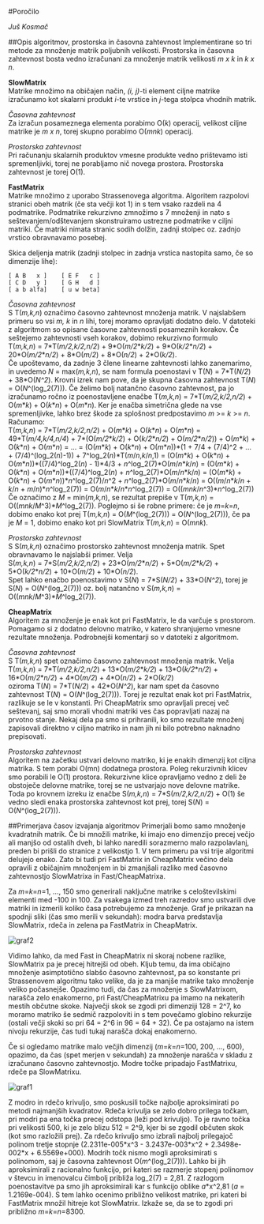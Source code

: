#Poročilo

*Juš Kosmač*

##Opis algoritmov, prostorska in časovna zahtevnost
Implementirane so tri metode za množenje matrik poljubnih velikosti. Prostorska in časovna zahtevnost bosta vedno izračunani
za množenje matrik velikosti *m x k* in *k x n*.
  

__SlowMatrix__  
Matrike množimo na običajen način, *(i, j)*-ti element ciljne matrike izračunamo kot skalarni produkt *i*-te vrstice in *j*-tega stolpca vhodnih matrik.

*Časovna zahtevnost*  
Za izračun posameznega elementa porabimo O(*k*) operacij, velikost ciljne matrike je *m x n*, torej skupno porabimo O(*mnk*) operacij. 

*Prostorska zahtevnost*  
Pri računanju skalarnih produktov vmesne produkte vedno prištevamo isti spremenljivki, torej ne porabljamo nič novega prostora. 
Prostorska zahtevnost je torej O(1).


__FastMatrix__  
Matrike množimo z uporabo Strassenovega algoritma. Algoritem razpolovi stranici obeh matrik (če sta večji kot 1) in s tem vsako razdeli na 4 podmatrike.
Podmatrike rekurzivno zmnožimo s 7 množenji in nato s seštevanjem/odštevanjem skonstruiramo ustrezne podmatrike v ciljni matriki.
Če matriki nimata stranic sodih dolžin, zadnji stolpec oz. zadnjo vrstico obravnavamo posebej.

Skica deljenja matrik (zadnji stolpec in zadnja vrstica nastopita samo, če so dimenzije lihe):
```
[ A B   x ]    [ E F   c ]
[ C D   y ]    [ G H   d ]
[ a b alfa]    [ u w beta]
```

*Časovna zahtevnost*  
S T(*m,k,n*) označimo časovno zahtevnost množenja matrik. V najslabšem primeru so vsi *m, k* in *n* lihi, torej moramo opravljati dodatno delo.
V datoteki z algoritmom so opisane časovne zahtevnosti posameznih korakov. Če seštejemo zahtevnosti vseh korakov, dobimo rekurzivno formulo  
T(*m,k,n*) = 7\*T(*m/2,k/2,n/2*) + 9\*O(*m/2*\**k/2*) + 9\*O(*k/2*\**n/2*) + 20\*O(*m/2*\**n/2*) + 8\*O(*m/2*) + 8\*O(*n/2*) + 2\*O(*k/2*).  
Če upoštevamo, da zadnje 3 člene linearne zahtevnosti lahko zanemarimo, in uvedemo *N* = max(*m,k,n*), se nam formula poenostavi v
T(*N*) = 7\*T(*N/2*) + 38\*O(*N^2*). Krovni izrek nam pove, da je skupna časovna zahtevnost T(*N*) = O(*N*^(log_2(7))). Če želimo bolj natančno časovno zahtevnost, pa jo izračunamo ročno iz poenostavljene enačbe T(*m,k,n*) = 7\*T(*m/2,k/2,n/2*) + O(*m*\**k*) + O(*k*\**n*) + O(*m*\**n*). Ker je enačba simetrična glede na vse spremenljivke, lahko brez škode za splošnost predpostavimo *m* >= *k* >= *n*. Računamo:  
T(*m,k,n*) = 7\*T(*m/2,k/2,n/2*) + O(*m*\**k*) + O(*k*\**n*) + O(*m*\**n*) = 49\*T(*m/4,k/4,n/4*) + 7\*(O(*m/2*\**k/2*) + O(*k/2*\**n/2*) + O(*m/2*\**n/2*)) + O(*m*\**k*) + O(*k*\**n*) + O(*m*\**n*) = ... = (O(*m*\**k*) + O(*k*\**n*) + O(*m*\**n*))\*(1 + 7/4 + (7/4)^2 + ... + (7/4)^(log_2(*n*)-1)) + 7^log_2(*n*)\*T(*m*/*n*,*k*/*n*,1) = (O(*m*\**k*) + O(*k*\**n*) + O(*m*\**n*))\*((7/4)^log_2(*n*) - 1)\*4/3 + *n*^log_2(7)\*O(*m*/*n*\**k*/*n*) = (O(*m*\**k*) + O(*k*\**n*) + O(*m*\**n*))\*((7/4)^log_2(*n*) + *n*^log_2(7)\*O(*m*/*n*\**k*/*n*) = (O(*m*\**k*) + O(*k*\**n*) + O(*m*\**n*))\**n*^log_2(7)/*n*^2 + *n*^log_2(7)\*O(*m*/*n*\**k*/*n*) = O((*m*/*n*\**k*/*n* + *k*/*n* + *m*/*n*)\**n*^log_2(7)) = O(*m*/*n*\**k*/*n*\**n*^log_2(7)) =  O((*mnk*/*n*^3)\**n*^log_2(7))  
Če označimo z *M* = min(*m,k,n*), se rezultat prepiše v T(*m,k,n*) = O((*mnk*/*M*^3)\**M*^log_2(7)). Poglejmo si še robne primere: če je *m*=*k*=*n*, dobimo enako kot prej T(*m,k,n*) = O(*M*^(log_2(7))) = O(*N*^(log_2(7))), če pa je *M* = 1, dobimo enako kot pri SlowMatrix T(*m,k,n*) = O(*mnk*).

*Prostorska zahtevnost*  
S S(*m,k,n*) označimo prostorsko zahtevnost množenja matrik. Spet obravnavamo le najslabši primer.
Velja  
S(*m,k,n*) = 7\*S(*m/2,k/2,n/2*) + 23\*O(*m/2*\**n/2*) + 5\*O(*m/2*\**k/2*) + 5\*O(*k/2*\**n/2*) + 10\*O(*m/2*) + 10\*O(*n/2*).  
Spet lahko enačbo poenostavimo v S(*N*) = 7\*S(*N/2*) + 33\*O(*N^2*), torej je S(*N*) = O(*N*^(log_2(7))) oz. bolj natančno v S(*m,k,n*) = O((*mnk*/*M*^3)\**M*^log_2(7)).

__CheapMatrix__  
Algoritem za množenje je enak kot pri FastMatrix, le da varčuje s prostorom. Pomagamo si z dodatno delovno matriko, v katero shranjujemo vmesne rezultate množenja.
Podrobnejši komentarji so v datoteki z algoritmom.

*Časovna zahtevnost*  
S T(*m,k,n*) spet označimo časovno zahtevnost množenja matrik.
Velja  
T(*m,k,n*) = 7\*T(*m/2,k/2,n/2*) + 13\*O(*m/2*\**k/2*) + 13\*O(*k/2*\**n/2*) + 16\*O(*m/2*\**n/2*) + 4\*O(*m/2*) + 4\*O(*n/2*) + 2\*O(*k/2*)   
oziroma T(*N*) = 7\*T(*N/2*) + 42\*O(*N^2*), kar nam spet da časovno zahtevnost T(*N*) = O(*N*^(log_2(7))). Torej je rezultat enak kot pri FastMatrix, razlikuje se le v konstanti. 
Pri CheapMatrix smo opravljali precej več seštevanj, saj smo morali vhodni matriki ves čas popravljati nazaj na prvotno stanje. Nekaj dela pa smo si prihranili, 
ko smo rezultate množenj zapisovali direktno v ciljno matriko in nam jih ni bilo potrebno naknadno prepisovati.

*Prostorska zahtevnost*  
Algoritem na začetku ustvari delovno matriko, ki je enakih dimenzij kot ciljna matrika. S tem porabi O(mn) dodatnega prostora. Poleg rekurzivnih klicev smo porabili
le O(1) prostora. Rekurzivne klice opravljamo vedno z deli že obstoječe delovne matrike, torej se ne ustvarjajo nove delovne matrike.
Toda po krovnem izreku iz enačbe S(*m,k,n*) = 7\*S(*m/2,k/2,n/2*) + O(1) še vedno sledi enaka prostorska zahtevnost kot prej, torej S(*N*) = O(*N*^(log_2(7))).

##Primerjava časov izvajanja algoritmov
Primerjali bomo samo množenje kvadratnih matrik. Če bi množili matrike, ki imajo eno dimenzijo precej večjo ali manjšo od ostalih dveh, bi lahko naredili sorazmerno malo razpolavlanj, preden bi prišli do stranice z velikostjo 1. V tem primeru pa vsi trije algoritmi delujejo enako. Zato bi tudi pri FastMatrix in CheapMatrix večino dela opravili z običajnim množenjem in bi zmanjšali razliko med časovno zahtevnostjo SlowMatrixa in Fast/CheapMatrixa.  

Za *m*=*k*=*n*=1, ..., 150 smo generirali naključne matrike s celoštevilskimi elementi med -100 in 100. Za vsakega izmed treh razredov smo ustvarili dve matriki in izmerili koliko časa potrebujemo za množenje. Graf je prikazan na spodnji sliki (čas smo merili v sekundah): modra barva predstavlja SlowMatrix, rdeča in zelena pa FastMatrix in CheapMatrix.  

![graf2](https://cloud.githubusercontent.com/assets/13056585/21294589/80555c9e-c540-11e6-9cbd-1b07fd183025.png)

Vidimo lahko, da med Fast in CheapMatrix ni skoraj nobene razlike, SlowMatrix pa je precej hitrejši od obeh. Kljub temu, da ima običajno množenje asimptotično slabšo časovno zahtevnost, pa so konstante pri Strassenovem algoritmu tako velike, da je za manjše matrike tako množenje veliko počasnejše. Opazimo tudi, da čas za množenje s SlowMatrixom, narašča zelo enakomerno, pri Fast/CheapMatrixu pa imamo na nekaterih mestih občutne skoke. Največji skok se zgodi pri dimenziji 128 = 2^7, ko moramo matriko še sedmič razpoloviti in s tem povečamo globino rekurzije (ostali večji skoki so pri 64 = 2^6 in 96 = 64 + 32). Če pa ostajamo na istem nivoju rekurzije, čas tudi tukaj narašča dokaj enakomerno.  

Če si ogledamo matrike malo večjih dimenzij (*m*=*k*=*n*=100, 200, ..., 600), opazimo, da čas (spet merjen v sekundah) za množenje narašča v skladu z izračunano časovno zahtevnostjo. Modre točke pripadajo FastMatrixu, rdeče pa SlowMatrixu.

![graf1](https://cloud.githubusercontent.com/assets/13056585/21294588/753710be-c540-11e6-9de7-9f9494fbd323.png)

Z modro in rdečo krivuljo, smo poskusili točke najbolje aproksimirati po metodi najmanjših kvadratov. Rdeča krivulja se zelo dobro prilega točkam, pri modri pa ena točka precej odstopa (leži pod krivuljo). To je ravno točka pri velikosti 500, ki je zelo blizu 512 = 2^9, kjer bi se zgodil občuten skok (kot smo razložili prej). Za rdečo krivuljo smo izbrali najbolj prilegajoč polinom tretje stopnje (2.2311e-005\*x^3 - 3.2437e-003\*x^2 + 2.3498e-002\*x + 6.5569e+000). Modrih točk nismo mogli aproksimirati s polinomom, saj je časovna zahtevnost O(*m*^(log_2(7))). Lahko bi jih aproksimirali z racionalno funkcijo, pri kateri se razmerje stopenj polinomov v števcu in imenovalcu čimbolj približa log_2(7) = 2,81. Z razlogom poenostavitve pa smo jih aproksimirali kar s funkcijo oblike *a*\*x^2,81 (*a* = 1.2169e-004). S tem lahko ocenimo približno velikost matrike, pri kateri bi FastMatrix množil hitreje kot SlowMatrix. Izkaže se, da se to zgodi pri približno *m*=*k*=*n*=8300. 

